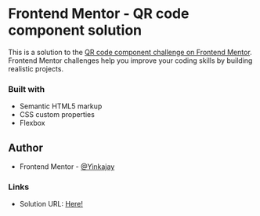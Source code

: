 # Frontend Mentor - QR code component solution

This is a solution to the [QR code component challenge on Frontend Mentor](https://www.frontendmentor.io/challenges/qr-code-component-iux_sIO_H). Frontend Mentor challenges help you improve your coding skills by building realistic projects. 


### Built with

- Semantic HTML5 markup
- CSS custom properties
- Flexbox


## Author

- Frontend Mentor - [@Yinkajay](https://www.frontendmentor.io/profile/Yinkajay)

### Links

- Solution URL: [Here!](https://github.com/Yinkajay/qr-component)

